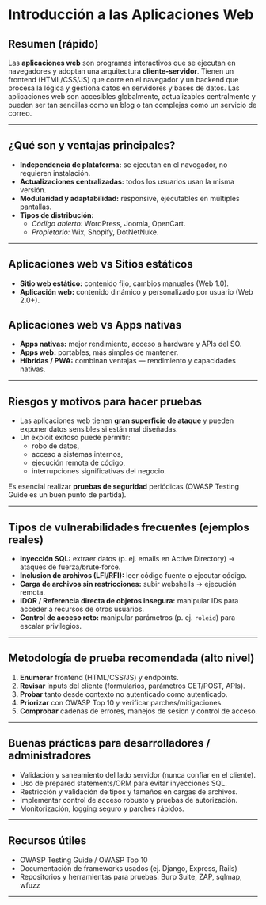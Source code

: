# Introducción a las Aplicaciones Web

## Resumen (rápido)
Las **aplicaciones web** son programas interactivos que se ejecutan en navegadores y adoptan una arquitectura **cliente‑servidor**. Tienen un frontend (HTML/CSS/JS) que corre en el navegador y un backend que procesa la lógica y gestiona datos en servidores y bases de datos. Las aplicaciones web son accesibles globalmente, actualizables centralmente y pueden ser tan sencillas como un blog o tan complejas como un servicio de correo.

---

## ¿Qué son y ventajas principales?
- **Independencia de plataforma:** se ejecutan en el navegador, no requieren instalación.
- **Actualizaciones centralizadas:** todos los usuarios usan la misma versión.
- **Modularidad y adaptabilidad:** responsive, ejecutables en múltiples pantallas.
- **Tipos de distribución:**  
  - *Código abierto:* WordPress, Joomla, OpenCart.  
  - *Propietario:* Wix, Shopify, DotNetNuke.

---

## Aplicaciones web vs Sitios estáticos
- **Sitio web estático:** contenido fijo, cambios manuales (Web 1.0).
- **Aplicación web:** contenido dinámico y personalizado por usuario (Web 2.0+).

## Aplicaciones web vs Apps nativas
- **Apps nativas:** mejor rendimiento, acceso a hardware y APIs del SO.
- **Apps web:** portables, más simples de mantener.
- **Híbridas / PWA:** combinan ventajas — rendimiento y capacidades nativas.

---

## Riesgos y motivos para hacer pruebas
- Las aplicaciones web tienen **gran superficie de ataque** y pueden exponer datos sensibles si están mal diseñadas.
- Un exploit exitoso puede permitir:
  - robo de datos,
  - acceso a sistemas internos,
  - ejecución remota de código,
  - interrupciones significativas del negocio.

Es esencial realizar **pruebas de seguridad** periódicas (OWASP Testing Guide es un buen punto de partida).

---

## Tipos de vulnerabilidades frecuentes (ejemplos reales)
- **Inyección SQL:** extraer datos (p. ej. emails en Active Directory) → ataques de fuerza/brute‑force.
- **Inclusion de archivos (LFI/RFI):** leer código fuente o ejecutar código.
- **Carga de archivos sin restricciones:** subir webshells → ejecución remota.
- **IDOR / Referencia directa de objetos insegura:** manipular IDs para acceder a recursos de otros usuarios.
- **Control de acceso roto:** manipular parámetros (p. ej. `roleid`) para escalar privilegios.

---

## Metodología de prueba recomendada (alto nivel)
1. **Enumerar** frontend (HTML/CSS/JS) y endpoints.
2. **Revisar** inputs del cliente (formularios, parámetros GET/POST, APIs).
3. **Probar** tanto desde contexto no autenticado como autenticado.
4. **Priorizar** con OWASP Top 10 y verificar parches/mitigaciones.
5. **Comprobar** cadenas de errores, manejos de sesion y control de acceso.

---

## Buenas prácticas para desarrolladores / administradores
- Validación y saneamiento del lado servidor (nunca confiar en el cliente).
- Uso de prepared statements/ORM para evitar inyecciones SQL.
- Restricción y validación de tipos y tamaños en cargas de archivos.
- Implementar control de acceso robusto y pruebas de autorización.
- Monitorización, logging seguro y parches rápidos.

---

## Recursos útiles
- OWASP Testing Guide / OWASP Top 10
- Documentación de frameworks usados (ej. Django, Express, Rails)
- Repositorios y herramientas para pruebas: Burp Suite, ZAP, sqlmap, wfuzz

---


